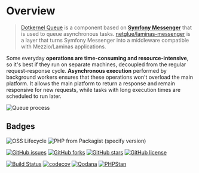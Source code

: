 # Overview

> [Dotkernel Queue](https://github.com/dotkernel/dot-queue) is a component based on [**Symfony Messenger**](https://github.com/symfony/messenger) that is used to queue asynchronous tasks.
[netglue/laminas-messenger](https://github.com/netglue/laminas-messenger) is a layer that turns Symfony Messenger into a middleware compatible with Mezzio/Laminas applications.

Some everyday **operations are time-consuming and resource-intensive**, so it's best if they run on separate machines, decoupled from the regular request-response cycle.
**Asynchronous execution** performed by background workers ensures that these operations won't overload the main platform.
It allows the main platform to return a response and remain responsive for new requests, while tasks with long execution times are scheduled to run later.

![Queue process](https://docs.dotkernel.org/img/queue/schema.png)

## Badges

![OSS Lifecycle](https://img.shields.io/osslifecycle/dotkernel/queue)
![PHP from Packagist (specify version)](https://img.shields.io/packagist/php-v/dotkernel/queue/1.0.0)

[![GitHub issues](https://img.shields.io/github/issues/dotkernel/queue)](https://github.com/dotkernel/queue/issues)
[![GitHub forks](https://img.shields.io/github/forks/dotkernel/queue)](https://github.com/dotkernel/queue/network)
[![GitHub stars](https://img.shields.io/github/stars/dotkernel/queue)](https://github.com/dotkernel/queue/stargazers)
[![GitHub license](https://img.shields.io/github/license/dotkernel/queue)](https://github.com/dotkernel/queue/blob/1.0/LICENSE.md)

[![Build Status](https://github.com/mezzio/mezzio-skeleton/actions/workflows/continuous-integration.yml/badge.svg)](https://github.com/mezzio/mezzio-skeleton/actions/workflows/continuous-integration.yml)
[![codecov](https://codecov.io/gh/dotkernel/queue/graph/badge.svg?token=pexSf4wIhc)](https://codecov.io/gh/dotkernel/queue)
[![Qodana](https://github.com/dotkernel/queue/actions/workflows/qodana_code_quality.yml/badge.svg?branch=main)](https://github.com/dotkernel/queue/actions/workflows/qodana_code_quality.yml)
[![PHPStan](https://github.com/dotkernel/queue/actions/workflows/static-analysis.yml/badge.svg?branch=main)](https://github.com/dotkernel/queue/actions/workflows/static-analysis.yml)
